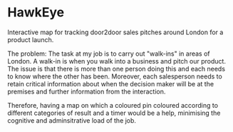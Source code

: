 # HawkEye
Interactive map for tracking door2door sales pitches around London for a product launch. 

The problem:
The task at my job is to carry out "walk-ins" in areas of London. A walk-in is when you walk into a business and pitch our product. The issue is that there is more than one person doing this and each needs to know where the other has been. Moreover, each salesperson needs to retain critical information about when the decision maker will be at the premises and further information from the interaction. 

Therefore, having a map on which a coloured pin coloured according to different categories of result and a timer would be a help, minimising the cognitive and adminsitrative load of the job. 



